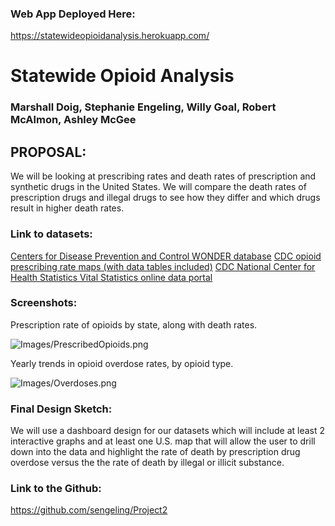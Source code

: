 ### Web App Deployed Here:
<https://statewideopioidanalysis.herokuapp.com/>


# Statewide Opioid Analysis
### Marshall Doig, Stephanie Engeling, Willy Goal, Robert McAlmon, Ashley McGee

## PROPOSAL:
We will be looking at prescribing rates and death rates of prescription and synthetic drugs in the United States. We will compare the death rates of prescription drugs and illegal drugs to see how they differ and which drugs result in higher death rates.

### Link to datasets:
[Centers for Disease Prevention and Control WONDER database](https://wonder.cdc.gov/)
[CDC opioid prescribing rate maps (with data tables included)](https://www.cdc.gov/drugoverdose/maps/rxrate-maps.html)
[CDC National Center for Health Statistics Vital Statistics online data portal](https://www.cdc.gov/nchs/data_access/vitalstatsonline.htm)


### Screenshots:

Prescription rate of opioids by state, along with death rates. 

![Images/PrescribedOpioids.png](Images/PrescribedOpioids.png)


Yearly trends in opioid overdose rates, by opioid type.

![Images/Overdoses.png](Images/Overdoses.png)


### Final Design Sketch:

We will use a dashboard design for our datasets which will include at least 2 interactive graphs and at least one U.S. map that will allow the user to drill down into the data and highlight the rate of death by prescription drug overdose versus the the rate of death by illegal or illicit substance.


### Link to the Github:
<https://github.com/sengeling/Project2>
